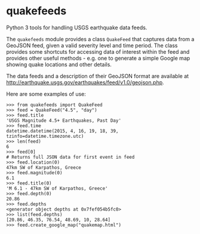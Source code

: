 quakefeeds
==========

Python 3 tools for handling USGS earthquake data feeds.

The `quakefeeds` module provides a class `QuakeFeed` that captures data
from a GeoJSON feed, given a valid severity level and time period.
The class provides some shortcuts for accessing data of interest within
the feed and provides other useful methods - e.g. one to generate a simple
Google map showing quake locations and other details.

The data feeds and a description of their GeoJSON format are available at
http://earthquake.usgs.gov/earthquakes/feed/v1.0/geojson.php.

Here are some examples of use:

```pycon
>>> from quakefeeds import QuakeFeed
>>> feed = QuakeFeed("4.5", "day")
>>> feed.title
'USGS Magnitude 4.5+ Earthquakes, Past Day'
>>> feed.time
datetime.datetime(2015, 4, 16, 19, 18, 39, tzinfo=datetime.timezone.utc)
>>> len(feed)
6
>>> feed[0]
# Returns full JSON data for first event in feed
>>> feed.location(0)
47km SW of Karpathos, Greece
>>> feed.magnitude(0)
6.1
>>> feed.title(0)
'M 6.1 - 47km SW of Karpathos, Greece'
>>> feed.depth(0)
20.86
>>> feed.depths
<generator object depths at 0x7fef054b5fc0>
>>> list(feed.depths)
[20.86, 46.35, 76.54, 48.69, 10, 28.64]
>>> feed.create_google_map("quakemap.html")
```
